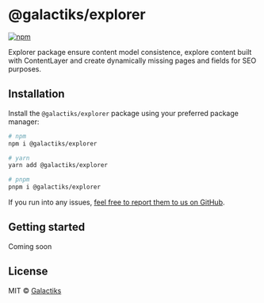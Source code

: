 # @galactiks/explorer

[![npm](https://img.shields.io/npm/v/@galactiks/explorer)](https://www.npmjs.com/package/@galactiks/explorer)

Explorer package ensure content model consistence, explore content built with ContentLayer and create dynamically missing pages and fields for SEO purposes.

## Installation

Install the `@galactiks/explorer` package using your preferred package manager:

```sh
# npm
npm i @galactiks/explorer

# yarn
yarn add @galactiks/explorer

# pnpm
pnpm i @galactiks/explorer
```

If you run into any issues, [feel free to report them to us on GitHub](https://github.com/thegalactiks/explorer/issues).

## Getting started

Coming soon

## License

MIT © [Galactiks](https://www.galactiks.com)
